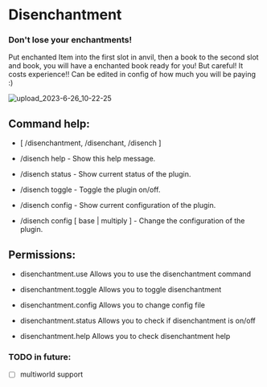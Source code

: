 # Disenchantment
### Don't lose your enchantments!

Put enchanted Item into the first slot in anvil, then a book to the second slot and book, you will have a enchanted book ready for you! But careful! It costs experience!! Can be edited in config of how much you will be paying :)

![upload_2023-6-26_10-22-25](https://github.com/H7KZ/Disenchantment/assets/74021016/59610f9a-06a5-4806-a7f0-db8694aff7e1)


## Command help:

  - [ /disenchantment, /disenchant, /disench ]

  - /disench help - Show this help message.
  
  - /disench status - Show current status of the plugin.
  
  - /disench toggle - Toggle the plugin on/off.
  
  - /disench config - Show current configuration of the plugin.
  
  - /disench config [ base | multiply ] - Change the configuration of the plugin.


## Permissions:

  - disenchantment.use Allows you to use the disenchantment command
  
  - disenchantment.toggle Allows you to toggle disenchantment
  
  - disenchantment.config Allows you to change config file
  
  - disenchantment.status Allows you to check if disenchantment is on/off
  
  - disenchantment.help Allows you to check disenchantment help


### TODO in future:
- [ ] multiworld support

